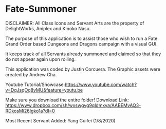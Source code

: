 # Fate-Summoner

DISCLAIMER: All Class Icons and Servant Arts are the property of DelightWorks, Aniplex and Kinoko Nasu.

The purpose of this application is to assist those who wish to run a Fate Grand Order based Dungeons and Dragons campaign with a visual GUI. 

It keeps track of all Servants already summoned and claimed so that they do not appear again upon rolling.

This application was coded by Justin Corcuera. The Graphic assets were created by Andrew Cha.

Youtube Tutorial/Showcase:https://www.youtube.com/watch?v=DqJsqOq8vMU&feature=youtu.be

Make sure you download the entire folder!
Download Link: https://www.dropbox.com/sh/wxswgvg9qldmxya/AABEMvAQ3-RDkosMi26Igko1a?dl=0

Most Recent Servant Added: Yang Guifei (1/8/2020)
